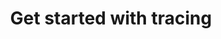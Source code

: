 ---
title: Get started with tracing
kind: documentation
description:
further_reading:
- link: "/tracing/get_started/"
  tag: "Documentation"
  text: "Get started with tracing"
---